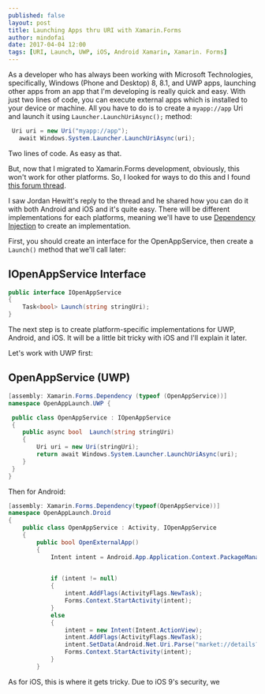```yaml
---
published: false
layout: post
title: Launching Apps thru URI with Xamarin.Forms
author: mindofai
date: 2017-04-04 12:00
tags: [URI, Launch, UWP, iOS, Android Xamarin, Xamarin. Forms]
---
```


As a developer who has always been working with Microsoft Technologies, specifically, Windows (Phone and Desktop) 8, 8.1, and UWP apps, launching other apps from an app that I'm developing is really quick and easy. With just two lines of code, you can execute external apps which is installed to your device or machine. All you have to do is to create a `myapp://app` Uri and launch it using `Launcher.LaunchUriAsync();` method:

```csharp
 Uri uri = new Uri("myapp://app");
   await Windows.System.Launcher.LaunchUriAsync(uri);
```

Two lines of code. As easy as that.

But, now that I migrated to Xamarin.Forms development, obviously, this won't work for other platforms. So, I looked for ways to do this and I found [this forum thread](https://forums.xamarin.com/discussion/48089/how-to-open-other-apps-from-xamarin-forms).

I saw Jordan Hewitt's reply to the thread and he shared how you can do it with both Android and iOS and it's quite easy. There will be different implementations for each platforms, meaning we'll have to use [Dependency Injection](https://developer.xamarin.com/guides/xamarin-forms/application-fundamentals/dependency-service/)  to create an implementation. 

First, you should create an interface for the OpenAppService, then create a `Launch()` method that we'll call later:

## IOpenAppService Interface

```csharp
public interface IOpenAppService
{
    Task<bool> Launch(string stringUri);
}
```

The next step is to create platform-specific implementations for UWP, Android, and iOS. It will be a little bit tricky with iOS and I'll explain it later.

Let's work with UWP first:

## OpenAppService (UWP)

```csharp
[assembly: Xamarin.Forms.Dependency (typeof (OpenAppService))]
namespace OpenAppLaunch.UWP {

 public class OpenAppService : IOpenAppService
 {
    public async bool  Launch(string stringUri)
    {
        Uri uri = new Uri(stringUri);
        return await Windows.System.Launcher.LaunchUriAsync(uri);
    }
 }
}
```

Then for Android: 

```csharp
[assembly: Xamarin.Forms.Dependency(typeof(OpenAppService))]
namespace OpenAppLaunch.Droid
{
    public class OpenAppService : Activity, IOpenAppService
    {
        public bool OpenExternalApp()
        {
            Intent intent = Android.App.Application.Context.PackageManager.GetLaunchIntentForPackage("yoururl");

            
            if (intent != null)
            {
                intent.AddFlags(ActivityFlags.NewTask);
                Forms.Context.StartActivity(intent);           
            }
            else
            {
                intent = new Intent(Intent.ActionView);
                intent.AddFlags(ActivityFlags.NewTask);
                intent.SetData(Android.Net.Uri.Parse("market://details?id=yoururl"));
                Forms.Context.StartActivity(intent);
            }
        }

```

As for iOS, this is where it gets tricky. Due to iOS 9's security, we
